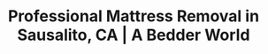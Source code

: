 ---
layout: location.njk
title: Professional Mattress Removal in Sausalito, CA | A Bedder World
description: Expert mattress pickup and disposal in affluent Sausalito. Navigate strict Marin County regulations with licensed service. Call 720-263-6094 for next-day service.
permalink: /mattress-removal/california/sausalito/
city: Sausalito
state: California
stateSlug: california
tier: 3
coordinates:
  lat: 37.8590
  lng: -122.4852
pricing:
  startingPrice: 125
  single: 125
  queen: 155
  king: 180
  boxSpring: 30
neighborhoods:
  - name: "Downtown Sausalito"
    zipCodes: ["94965"]
  - name: "Marinship District"
    zipCodes: ["94965"]
  - name: "Hurricane Gulch"
    zipCodes: ["94965"]
  - name: "Shelter Cove"
    zipCodes: ["94965"]
  - name: "New Town"
    zipCodes: ["94965"]
  - name: "Caledonia Street Corridor"
    zipCodes: ["94965"]
  - name: "Bridgeway Waterfront"
    zipCodes: ["94965"]
  - name: "Alta Mira"
    zipCodes: ["94965"]
  - name: "Spaulding Marine Center"
    zipCodes: ["94965"]
  - name: "Dunphy Park Area"
    zipCodes: ["94965"]
  - name: "Issaquah Dock"
    zipCodes: ["94965"]
  - name: "Varda Landing"
    zipCodes: ["94965"]
  - name: "Princess Street Hill"
    zipCodes: ["94965"]
  - name: "Waldo Point Harbor"
    zipCodes: ["94965"]
  - name: "Richardson Bay"
    zipCodes: ["94965"]
zipCodes: ["94965"]
recyclingPartners:
  - "Marin Resource Recovery Center"
  - "Conservation Corps North Bay (Bye Bye Mattress Program)"
  - "Bay Cities Refuse Service"
localRegulations: "Marin County enforces strict SB 1383 organic waste regulations under the Organics Reduction & Recycling Ordinance. Mattresses are classified as bulky items requiring special disposal through licensed haulers like Bay Cities Refuse Service. California's mattress stewardship program provides no-cost recycling through Bye Bye Mattress events, with Conservation Corps North Bay serving as local coordinator. Zero Waste Marin Joint Powers Authority oversees compliance for all 11 Marin cities including Sausalito."
nearbyCities:
  - name: "Mill Valley"
    distance: "8 miles"
    slug: "mill-valley"
  - name: "San Francisco"
    distance: "8 miles"
    slug: "san-francisco"
  - name: "Tiburon"
    distance: "6 miles"
    slug: "tiburon"
  - name: "Larkspur"
    distance: "9 miles"
    slug: "larkspur"
  - name: "Corte Madera"
    distance: "11 miles"
    slug: "corte-madera"
  - name: "San Rafael"
    distance: "12 miles"
    slug: "san-rafael"
reviews:
  count: 18
  featured:
    - reviewer: "Michael S."
      location: "Marinship District"
      rating: 5
      text: "Houseboat living means complicated mattress removal logistics. A Bedder World coordinated with the marina office and handled narrow dock access perfectly. They understood Richardson Bay regulations and completed pickup without any waterfront violations."
    - reviewer: "Jennifer K."
      location: "Downtown Sausalito"
      rating: 5
      text: "Luxury condo with strict building management rules. The team scheduled around our elevator restrictions and followed all HOA requirements. Professional service that respects high-end property standards."
    - reviewer: "David R."
      location: "Alta Mira"
      rating: 5
      text: "Hillside home with steep driveway access. They navigated the narrow winding road and handled our guest room renovation mattress removal efficiently. Worth every penny for the convenience."
faqs:
  - question: "How do Marin County regulations affect mattress removal in Sausalito?"
    answer: "Marin County enforces strict SB 1383 waste regulations through the Organics Reduction & Recycling Ordinance. Mattresses must be disposed through licensed haulers and cannot be placed in regular garbage collection. We coordinate with Bay Cities Refuse Service and follow all Zero Waste Marin compliance requirements."
  - question: "Can you handle houseboat and waterfront property mattress removal?"
    answer: "Absolutely. Our team has extensive experience with Sausalito's unique houseboat communities and waterfront properties. We coordinate with marina offices, follow Richardson Bay regulations, and navigate dock access requirements safely."
  - question: "Do you work with Sausalito's luxury building management companies?"
    answer: "Yes, we regularly work with high-end condominiums and apartment buildings throughout Sausalito. We schedule around elevator restrictions, follow strict HOA requirements, and maintain the professional standards expected in luxury properties."
  - question: "What's included in your Sausalito mattress removal pricing?"
    answer: "Complete removal from any location, stair and dock navigation, building compliance coordination, and eco-friendly disposal through Marin County approved facilities. Pricing is $125 for one mattress, $155 for two, and $180 for three pieces."
  - question: "How quickly can you remove mattresses in Sausalito?"
    answer: "We provide next-day service throughout Sausalito including downtown, Marinship, and hillside neighborhoods. Our team schedules around ferry commuter patterns and building access requirements for optimal convenience."
  - question: "Are you licensed for waste removal in Marin County?"
    answer: "Yes, we maintain all required Marin County licenses and coordinate with local waste management partners including Bay Cities Refuse Service and Marin Resource Recovery Center for proper disposal."
  - question: "Can you coordinate with the Bye Bye Mattress recycling program?"
    answer: "We work closely with Conservation Corps North Bay and California's Bye Bye Mattress stewardship program to ensure maximum material recovery. This keeps mattresses out of landfills while supporting Marin County's sustainability goals."
  - question: "What payment methods do you accept for Sausalito services?"
    answer: "We accept cash, check, and all major credit cards. Payment is due at pickup, and online booking requires a credit card for scheduling confirmation. We provide transparent upfront pricing with no hidden fees."
schema:
  "@context": "https://schema.org"
  "@type": "LocalBusiness"
  "name": "A Bedder World Sausalito"
  "image": "https://abedderworld.com/images/service-areas/sausalito-mattress-removal.jpg"
  "telephone": "720-263-6094"
  "email": "info@abedderworld.com"
  "address":
    "@type": "PostalAddress"
    "addressLocality": "Sausalito"
    "addressRegion": "CA"
    "addressCountry": "US"
  "geo":
    "@type": "GeoCoordinates"
    "latitude": 37.8590
    "longitude": -122.4852
  "url": "https://abedderworld.com/mattress-removal/california/sausalito/"
  "areaServed":
    "@type": "City"
    "name": "Sausalito, California"
  "serviceType": "Mattress Removal and Disposal"
  "priceRange": "$125-$180"
  "aggregateRating":
    "@type": "AggregateRating"
    "ratingValue": "4.9"
    "reviewCount": 18
pageContent:
  heroSubtitle: " • Houseboat & Waterfront Specialists • Marin County Compliant"
  heroDescription: "A Bedder World provides specialized mattress removal throughout Sausalito's unique waterfront community and luxury residential areas. From historic houseboats to hillside estates, we navigate strict Marin County regulations with next-day scheduling and eco-friendly disposal that serves this affluent coastal city."
  
  aboutService: "Sausalito's distinctive character as California's premier houseboat community creates unique mattress disposal challenges. The city's 7,269 residents live in a mix of historic floating homes and hillside properties that demand specialized service approaches. Historic floating homes in the Marinship District require specialized dock access and Richardson Bay regulatory compliance. Steep hillside properties present unique access challenges requiring careful navigation of narrow winding roads. The waterfront location and luxury property standards create service expectations that value professional, reliable coordination with marina offices and property management companies."
  
  serviceAreasIntro: "Sausalito's dramatic hillside geography and waterfront location create distinct access considerations across neighborhoods. Downtown Bridgeway offers direct access but requires coordination with ferry traffic and tourist congestion. The Marinship District's houseboat communities need specialized dock navigation and marina coordination. Alta Mira's steep hillside properties require careful maneuvering of narrow winding roads."
  
  environmentalImpact: "Marin County leads California in environmental stewardship through the comprehensive Zero Waste Marin Joint Powers Authority. Sausalito's implementation of SB 1383 organic waste regulations ensures strict compliance with state sustainability mandates. The Bye Bye Mattress program, coordinated locally through Conservation Corps North Bay, provides no-cost recycling that prevents materials from reaching San Francisco Bay watersheds. Marin Resource Recovery Center processes materials using state-of-the-art equipment, supporting the pristine environmental standards that define this affluent coastal community."
  
  pricingContext: "Sausalito's unique waterfront properties and access challenges create specific service expectations. Houseboat owners appreciate transparent pricing that includes dock navigation and marina coordination without surprise charges. Condominium residents require flexible scheduling that accommodates elevator restrictions and HOA requirements for seamless property management coordination."
  
  howItWorksScheduling: "Select timing that works with your ferry commute schedule, building elevator availability, or marina access requirements. We offer morning and afternoon slots to accommodate luxury property management workflows and waterfront community protocols."
  
  howItWorksService: "Our waterfront property specialists handle everything from houseboat dock navigation to luxury building compliance coordination. We work with marina offices and HOA management to ensure seamless service."
  
  howItWorksDisposal: "All mattresses are transported to approved Marin County facilities through Bay Cities Refuse Service and Marin Resource Recovery Center, supporting strict environmental compliance and California's mattress stewardship program."
  
  sidebarStats:
    mattressesRemoved: 125
---